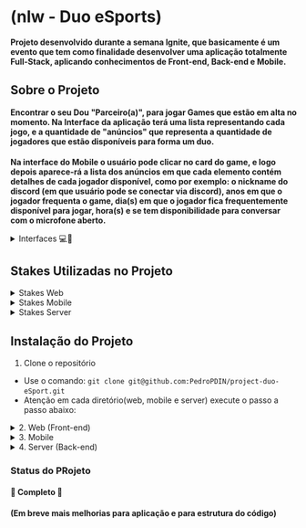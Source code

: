 <h1>(nlw - Duo eSports)</h1>

<strong>
  Projeto desenvolvido durante a semana Ignite, que basicamente é um evento que tem como finalidade desenvolver uma aplicação totalmente Full-Stack, aplicando conhecimentos de Front-end, Back-end e Mobile.
</strong>

<h2>Sobre o Projeto</h2>

<strong>
  Encontrar o seu Dou "Parceiro(a)", para jogar Games que estão em alta no momento. Na Interface da aplicação terá uma lista representando cada jogo, e a quantidade de "anúncios" que representa a quantidade de jogadores que estão disponíveis para forma um duo.
  
  ####

  Na interface do Mobile o usuário pode clicar no card do game, e logo depois aparece-rá a lista dos anúncios em que cada elemento contém detalhes de cada jogador disponível, como por exemplo: o nickname do discord (em que usuário pode se conectar via discord), anos em que o jogador frequenta o game, dia(s) em que o jogador fica frequentemente disponível para jogar, hora(s) e se tem disponibilidade para conversar com o microfone aberto. 
</strong>

<details>
  <summary>Interfaces 💻📱</summary>
  </br >
  <details>
    <summary>Web 💻</summary>
    <img src="./assets/interface-web.png" alt="interface web"/>
  </details>

  <details>
    <summary>Mobile 📱</summary>
    <img src="./assets/interface-mobile.png" alt="interface mobile"/>
  </details>
</details>

<h2>Stakes Utilizadas no Projeto</h2>

<div>
  <details>
    <summary>Stakes Web</summary>

     - React
     - TailwindCSS
     - TypeScript
     - Axios
     - Phosphor-React
  </details>

  <details>
    <summary>Stakes Mobile</summary>

    - React-Native
    - TypeScript
    - Expo
    - Phosphor-React-Native
  </details>

  <details>
    <summary>Stakes Server</summary>

    - NodeJS
    - TypeScript
    - Express
    - Prisma
    - Cors
    - sqlite
    - ts-node-dev
  </details>
</div>

<div>
  <h2>Instalação do Projeto</h2>

  1. Clone o repositório

  - Use o comando: `git clone git@github.com:PedroPDIN/project-duo-eSport.git`
  - Atenção em cada diretório(web, mobile e server) execute o passo a passo abaixo:

  <details>
  <summary>2. Web (Front-end)</summary>

  * Entre do repositório web, com o comando: `cd web` (lembrando que você precisa esta no terminal do diretório web).

  * Logo após Instale as dependências com o comando: `npm install`. 
  
  </details>

  <details>
  <summary>3. Mobile</summary>

  * Entre do repositório mobile com o comando: `cd mobile`(lembrando que você precisa esta no terminal do diretório mobile).

  * Logo após Instale as dependências com o comando: `npm install` 

  </details>

  <details>
  <summary>4. Server (Back-end)</summary>

  * Entre do repositório server com o comando: `cd server` (lembrando que você precisa esta no terminal do diretório server).

  * Logo após Instale as dependências com o comando: `npm install`

  * É preciso que haja a conexão com banco para que o server (back-end), funcione corretamente com isso é  necessário criar e adicionar informações ao arquivo `.env`. Existe mas detalhes para implementar os dados no arquivo `.env.example`.

  * Logo depois basta executar o comando `npx prisma generate`. Isso restabelecerá o link entre o arquivo schema.prisma e `.env`.
</div>

### Status do PRojeto
#### :rocket: Completo :rocket:
#### (Em breve mais melhorias para aplicação e para estrutura do código)


